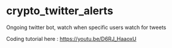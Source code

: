 # crypto_twitter_alerts

Ongoing twitter bot, watch when specific users watch for tweets

Coding tutorial here : https://youtu.be/D6RJ_HaaoxU
